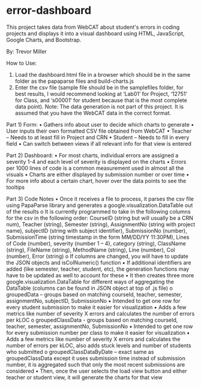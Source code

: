 # error-dashboard
This project takes data from WebCAT about student's errors in coding projects and displays it into a visual dashboard using HTML, JavaScript, Google Charts, and Bootstrap. 

By: Trevor Miller

How to Use:
1. Load the dashboard.html file in a browser which should be in the same folder as the papaparse
files and build-charts.js
2. Enter the csv file (sample file should be in the samplefiles folder, for best results, I would
recommend looking at ‘Lab01’ for Project, ‘12751’ for Class, and ‘s00001’ for student because
that is the most complete data point). Note: The data generation is not part of this project. It is
assumed that you have the WebCAT data in the correct format.

Part 1) Form:
• Gathers info about user to decide which charts to generate
• User inputs their own formatted CSV file obtained from WebCAT
• Teacher – Needs to at least fill in Project and CRN
• Student – Needs to fill in every field
• Can switch between views if all relevant info for that view is entered

Part 2) Dashboard:
• For most charts, individual errors are assigned a severity 1-4 and each level of severity is
displayed on the charts
• Errors per 1000 lines of code is a common measurement used in almost all the visuals
• Charts are either displayed by submission number or over time
• For more info about a certain chart, hover over the data points to see the tooltips

Part 3) Code Notes
• Once it receives a file to process, it parses the csv file using PapaParse library and generates a
google.visualization.DataTable out of the results
o It is currently programmed to take in the following columns for the csv in the following
order: CourseID (string but will usually be a CRN num), Teacher (string), Semester
(string), AssignmentNo (string with project name), subjectID (string with subject
identifier), SubmissionNo (number), SubmissionTime (string timestamp in the form
MM/DD/YY 11:30PM), Lines of Code (number), severity (number 1 – 4), category
(string), ClassName (string), FileName (string), MethodName (string), Line (number), Col
(number), Error (string)
o If columns are changed, you will have to update the JSON objects and isColNumeric()
function
▪ If additional identifiers are added (like semester, teacher, student, etc), the
generation functions may have to be updated as well to account for these
• It then creates three more google.visualization.DataTable for different ways of aggregating the
DataTable (columns can be found in JSON object at top of .js file)
o groupedData – groups based on matching courseId, teacher, semester, assignmentNo,
subjectID, SubmissionNo
▪ Intended to get one row for every student submission to make it easier for
visualization
▪ Adds a few metrics like number of severity X errors and calculates the number
of errors per kLOC
o groupedClassData - groups based on matching courseId, teacher, semester,
assignmentNo, SubmissionNo
▪ Intended to get one row for every submission number per class to make it easier
for visualization
▪ Adds a few metrics like number of severity X errors and calculates the number
of errors per kLOC, also adds stuck levels and number of students who
submitted
o groupedClassDataByDate – exact same as groupedClassData except it uses submission
time instead of submission number, it is aggregated such that only the most recent
submissions are considered
• Then, once the user selects the load view button and either teacher or student view, it will
generate the charts for that view
